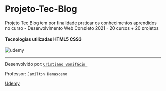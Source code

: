 # Projeto-Tec-Blog

Projeto Tec Blog tem por finalidade praticar os conhecimentos aprendidos no curso - Desenvolvimento Web Completo 2021 - 20 cursos + 20 projetos  

#### Tecnologias utilizadas HTML5 CSS3   















![udemy](https://user-images.githubusercontent.com/77255300/105891389-5b637800-5fef-11eb-994c-f43a659ce434.png)



---





Desenvolvido por: [```Cristiano Bonifácio ```](https://www.linkedin.com/in/prasempreweb/)     

Professor: ```Jamilton Damasceno ```   

[Udemy](https://www.udemy.com/)   



